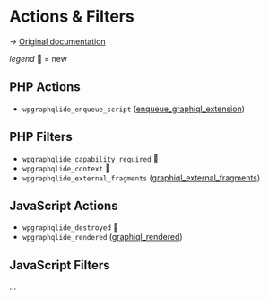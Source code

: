 # Actions & Filters

-> [Original documentation](https://www.wpgraphql.com/docs/customizing-wpgraphiql)

_legend_ 🎉 = new

## PHP Actions

- `wpgraphqlide_enqueue_script` ([enqueue_graphiql_extension](https://www.wpgraphql.com/docs/customizing-wpgraphiql#enqueue_graphiql_extension))

## PHP Filters

- `wpgraphqlide_capability_required` 🎉
- `wpgraphqlide_context` 🎉
- `wpgraphqlide_external_fragments` ([graphiql_external_fragments](https://www.wpgraphql.com/docs/customizing-wpgraphiql#graphiql_external_fragments))

## JavaScript Actions

- `wpgraphqlide_destroyed` 🎉
- `wpgraphqlide_rendered` ([graphiql_rendered](https://www.wpgraphql.com/docs/customizing-wpgraphiql#graphiql_rendered))

## JavaScript Filters

...
